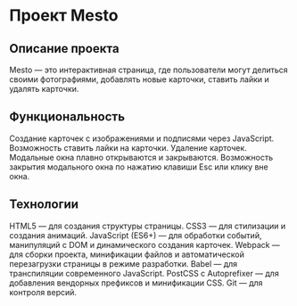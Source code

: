 # Проект Mesto
## Описание проекта
Mesto — это интерактивная страница, где пользователи могут делиться своими фотографиями, добавлять новые карточки, ставить лайки и удалять карточки.

## Функциональность
Создание карточек с изображениями и подписями через JavaScript. Возможность ставить лайки на карточки. Удаление карточек. Модальные окна плавно открываются и закрываются. Возможность закрытия модального окна по нажатию клавиши Esc или клику вне окна.

## Технологии
HTML5 — для создания структуры страницы. CSS3 — для стилизации и создания анимаций. JavaScript (ES6+) — для обработки событий, манипуляций с DOM и динамического создания карточек. Webpack — для сборки проекта, минификации файлов и автоматической перезагрузки страницы в режиме разработки. Babel — для транспиляции современного JavaScript. PostCSS с Autoprefixer — для добавления вендорных префиксов и минификации CSS. Git — для контроля версий.
